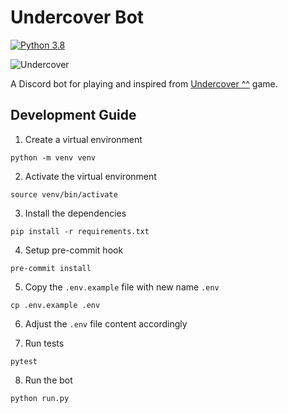 # Undercover Bot
[![Python 3.8](https://img.shields.io/badge/python-3.8-blue.svg)](https://www.python.org/downloads/release/python-380/)

![Undercover](https://user-images.githubusercontent.com/9564160/93617198-dbede880-f9ff-11ea-8c21-1c5e536a588d.png)

A Discord bot for playing and inspired from [Undercover ^^](https://www.producthunt.com/posts/undercover-2) game.

## Development Guide
1. Create a virtual environment
```
python -m venv venv
```

2. Activate the virtual environment
```
source venv/bin/activate
```

3. Install the dependencies
```
pip install -r requirements.txt
```

4. Setup pre-commit hook
```
pre-commit install
```

5. Copy the `.env.example` file with new name `.env`
```
cp .env.example .env
```

6. Adjust the `.env` file content accordingly

7. Run tests
```
pytest
```

8. Run the bot
```
python run.py
```
